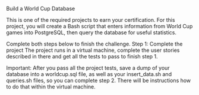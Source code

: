 Build a World Cup Database

This is one of the required projects to earn your certification. For this project, you will create a Bash script that enters information from World Cup games into PostgreSQL, then query the database for useful statistics.

Complete both steps below to finish the challenge.
Step 1: Complete the project
The project runs in a virtual machine, complete the user stories described in there and get all the tests to pass to finish step 1.

Important: After you pass all the project tests, save a dump of your database into a worldcup.sql file, as well as your insert_data.sh and queries.sh files, so you can complete step 2. There will be instructions how to do that within the virtual machine.
